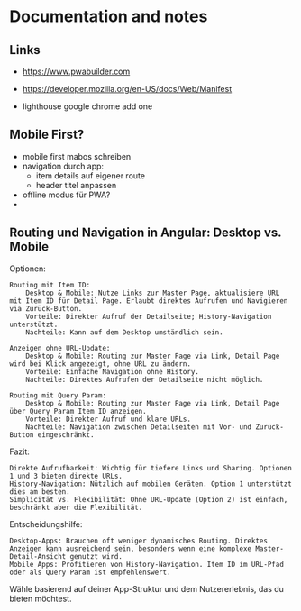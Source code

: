 
# Documentation and notes

## Links
- https://www.pwabuilder.com
- https://developer.mozilla.org/en-US/docs/Web/Manifest


- lighthouse google chrome add one 


## Mobile First?

- mobile first mabos schreiben
- navigation durch app: 
  - item details auf eigener route
  - header titel anpassen
- offline modus für PWA? 
- 


## Routing und Navigation in Angular: Desktop vs. Mobile
Optionen:

    Routing mit Item ID:
        Desktop & Mobile: Nutze Links zur Master Page, aktualisiere URL mit Item ID für Detail Page. Erlaubt direktes Aufrufen und Navigieren via Zurück-Button.
        Vorteile: Direkter Aufruf der Detailseite; History-Navigation unterstützt.
        Nachteile: Kann auf dem Desktop umständlich sein.

    Anzeigen ohne URL-Update:
        Desktop & Mobile: Routing zur Master Page via Link, Detail Page wird bei Klick angezeigt, ohne URL zu ändern.
        Vorteile: Einfache Navigation ohne History.
        Nachteile: Direktes Aufrufen der Detailseite nicht möglich.

    Routing mit Query Param:
        Desktop & Mobile: Routing zur Master Page via Link, Detail Page über Query Param Item ID anzeigen.
        Vorteile: Direkter Aufruf und klare URLs.
        Nachteile: Navigation zwischen Detailseiten mit Vor- und Zurück-Button eingeschränkt.

Fazit:

    Direkte Aufrufbarkeit: Wichtig für tiefere Links und Sharing. Optionen 1 und 3 bieten direkte URLs.
    History-Navigation: Nützlich auf mobilen Geräten. Option 1 unterstützt dies am besten.
    Simplicität vs. Flexibilität: Ohne URL-Update (Option 2) ist einfach, beschränkt aber die Flexibilität.

Entscheidungshilfe:

    Desktop-Apps: Brauchen oft weniger dynamisches Routing. Direktes Anzeigen kann ausreichend sein, besonders wenn eine komplexe Master-Detail-Ansicht genutzt wird.
    Mobile Apps: Profitieren von History-Navigation. Item ID im URL-Pfad oder als Query Param ist empfehlenswert.

Wähle basierend auf deiner App-Struktur und dem Nutzererlebnis, das du bieten möchtest.